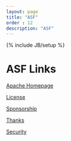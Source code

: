 ```yaml
---
layout: page
title: "ASF"
order : 12
description: "ASF"
---
```

{% include JB/setup %}

# ASF Links


<a href="https://www.apache.org/" class="link-btn">Apache Homepage</a>

<a href="https://www.apache.org/licenses/" class="link-btn">License</a>

<a href="https://www.apache.org/foundation/sponsorship.html" class="link-btn">Sponsorship</a>

<a href="https://www.apache.org/foundation/thanks.html" class="link-btn">Thanks</a>

<a href="https://www.apache.org/security/" class="link-btn">Security</a>
